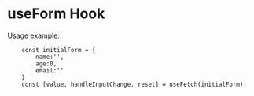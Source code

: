 # useForm Hook

Usage example:
```
    const initialForm = {
        name:'',
        age:0,
        email:''
    }
    const [value, handleInputChange, reset] = useFetch(initialForm);
```
